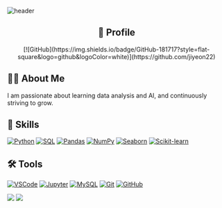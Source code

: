 ![header](https://capsule-render.vercel.app/api?type=waving&color=gradient&height=200&text=Jiyeon's%20GitHub&fontSize=50&fontColor=ffffff)


<h2 align="center">🔗 Profile</h2>
<p align="center">
  [![GitHub](https://img.shields.io/badge/GitHub-181717?style=flat-square&logo=github&logoColor=white)](https://github.com/jiyeon22)
</p>



## 👩‍💻 About Me
I am passionate about learning data analysis and AI, and continuously striving to grow.



## 🚀 Skills
[![Python](https://img.shields.io/badge/Python-3776AB?style=flat-square&logo=python&logoColor=white)]()
[![SQL](https://img.shields.io/badge/SQL-4479A1?style=flat-square&logo=mysql&logoColor=white)]()
[![Pandas](https://img.shields.io/badge/Pandas-150458?style=flat-square&logo=pandas&logoColor=white)]()
[![NumPy](https://img.shields.io/badge/NumPy-013243?style=flat-square&logo=numpy&logoColor=white)]()
[![Seaborn](https://img.shields.io/badge/Seaborn-76B7B2?style=flat-square&logo=seaborn&logoColor=white)]()
[![Scikit-learn](https://img.shields.io/badge/Scikit--learn-F7931E?style=flat-square&logo=scikitlearn&logoColor=white)]()



## 🛠️ Tools
[![VSCode](https://img.shields.io/badge/VSCode-007ACC?style=flat-square&logo=visualstudiocode&logoColor=white)]()
[![Jupyter](https://img.shields.io/badge/Jupyter-F37626?style=flat-square&logo=jupyter&logoColor=white)]()
[![MySQL](https://img.shields.io/badge/MySQL-4479A1?style=flat-square&logo=mysql&logoColor=white)]()
[![Git](https://img.shields.io/badge/Git-F05032?style=flat-square&logo=git&logoColor=white)]()
[![GitHub](https://img.shields.io/badge/GitHub-181717?style=flat-square&logo=github&logoColor=white)]()




<img src="https://github-readme-stats.vercel.app/api?username=jiyeon22&theme=tokyonight&show_icons=true">
<img src="https://github-readme-stats.vercel.app/api/top-langs/?username=jiyeon22&layout=compact"><br><br>


<!--
**jiyeon22/jiyeon22** is a ✨ _special_ ✨ repository because its `README.md` (this file) appears on your GitHub profile.

Here are some ideas to get you started:

- 🔭 I’m currently working on ...
- 🌱 I’m currently learning ...
- 👯 I’m looking to collaborate on ...
- 🤔 I’m looking for help with ...
- 💬 Ask me about ...
- 📫 How to reach me: ...
- 😄 Pronouns: ...
- ⚡ Fun fact: ...
-->
